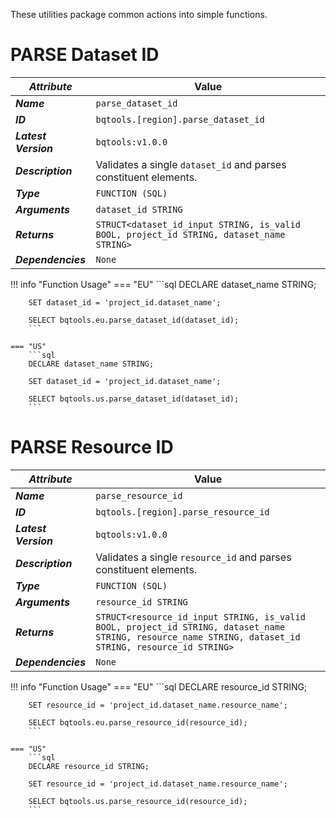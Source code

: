 These utilities package common actions into simple functions.

# **PARSE Dataset ID**
_**Attribute**_ | Value
--- | ---
_**Name**_ | `parse_dataset_id`
_**ID**_ | `bqtools.[region].parse_dataset_id`
_**Latest Version**_ | `bqtools:v1.0.0`
_**Description**_ | Validates a single `dataset_id` and parses constituent elements.
_**Type**_ | `FUNCTION (SQL)`
_**Arguments**_ | `dataset_id STRING`
_**Returns**_ | `STRUCT<dataset_id_input STRING, is_valid BOOL, project_id STRING, dataset_name STRING>`
_**Dependencies**_ | `None`

!!! info "Function Usage" 
    === "EU"
        ```sql
        DECLARE dataset_name STRING;

        SET dataset_id = 'project_id.dataset_name';

        SELECT bqtools.eu.parse_dataset_id(dataset_id);
        ```
    
    === "US"
        ```sql
        DECLARE dataset_name STRING;

        SET dataset_id = 'project_id.dataset_name';

        SELECT bqtools.us.parse_dataset_id(dataset_id);
        ```

# **PARSE Resource ID**
_**Attribute**_ | Value
--- | ---
_**Name**_ | `parse_resource_id`
_**ID**_ | `bqtools.[region].parse_resource_id`
_**Latest Version**_ | `bqtools:v1.0.0`
_**Description**_ | Validates a single `resource_id` and parses constituent elements.
_**Type**_ | `FUNCTION (SQL)`
_**Arguments**_ | `resource_id STRING`
_**Returns**_ | `STRUCT<resource_id_input STRING, is_valid BOOL, project_id STRING, dataset_name STRING, resource_name STRING, dataset_id STRING, resource_id STRING>`
_**Dependencies**_ | `None`

!!! info "Function Usage" 
    === "EU"
        ```sql
        DECLARE resource_id STRING;

        SET resource_id = 'project_id.dataset_name.resource_name';

        SELECT bqtools.eu.parse_resource_id(resource_id);
        ```
    
    === "US"
        ```sql
        DECLARE resource_id STRING;

        SET resource_id = 'project_id.dataset_name.resource_name';

        SELECT bqtools.us.parse_resource_id(resource_id);
        ```